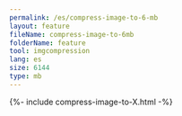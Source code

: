 ```yaml
---
permalink: /es/compress-image-to-6-mb
layout: feature
fileName: compress-image-to-6mb
folderName: feature
tool: imgcompression
lang: es
size: 6144
type: mb
---
```


{%- include compress-image-to-X.html -%}
